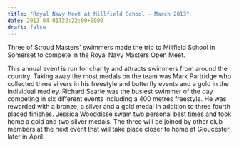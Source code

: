 ```yaml
---
title: "Royal Navy Meet at Millfield School - March 2013"
date: 2013-04-01T22:22:00+0000
draft: false
---
```

Three of Stroud Masters' swimmers made the trip to Millfield School in Somerset to compete in the Royal Navy Masters Open Meet.

This annual event is run for charity and attracts swimmers from around the country. Taking away the most medals on the team was Mark Partridge who collected three silvers in his freestyle and butterfly events and a gold in the individual medley. Richard Searle was the busiest swimmer of the day competing in six different events including a 400 metres freestyle. He was rewarded with a bronze, a silver and a gold medal in addition to three fourth placed finishes. Jessica Wooddisse swam two personal best times and took home a gold and two silver medals. The three will be joined by other club members at the next event that will take place closer to home at Gloucester later in April.

